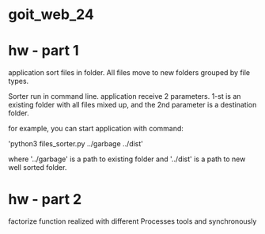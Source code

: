 # goit_web_24

# hw - part 1
application sort files in folder. All files move to new folders grouped by file types.

Sorter run in command line. application receive 2 parameters. 
1-st is an existing folder with all files mixed up, and the 2nd parameter is a 
destination folder.

for example, you can start application with command:

'python3 files_sorter.py ../garbage ../dist'

where '../garbage' is a path to existing folder
and '../dist' is a path to new well sorted folder.


# hw - part 2
factorize function realized with different Processes tools and synchronously

